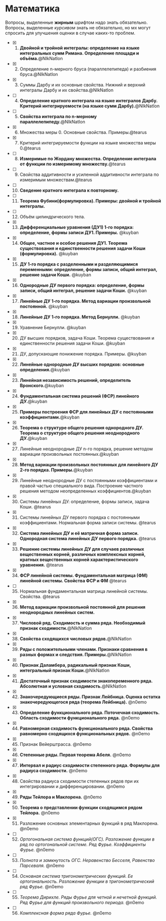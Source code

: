 # Математика

Вопросы, выделенные **жирным** шрифтом надо знать обязательно. Вопросы, выделенные *курсивом* знать не обязательно, но мх могут спросить для улучшения оценки в случае каких-то проблем.

- [x] 1. **Двойной и тройной интегралы: определение на языке интегральных сумм Римана. Определение площади и объёма.**@NIkNatIon
- [x] 2. Определение n-мерного бруса (параллелепипеда) и разбиения бруса.@NIkNatIon
- [x] 3. Суммы Дарбу и их основные свойства. Нижний и верхний интегралы Дарбу и их свойства.@NIkNatIon
- [ ] 4. **Определение кратного интеграла на языке интегралов Дарбу. Критерий интегрируемости (на языке сумм Дарбу).**@NIkNatIon
- [ ] 5. **Свойства интеграла по n-мерному параллелепипеду.**@NIkNatIon
- [x] 6. Множества меры 0. Основные свойства. Примеры.@tearus
- [x] 7. Критерий интегрируемости функции на языке множества меры 0.@tearus
- [ ] 8. **Измеримые по Жордану множества. Определение интеграла от функции по измеримому множеству.**@tearus
- [ ] 9. Свойства аддитивности и усиленной аддитивности интеграла по измеримым множествам.@tearus
- [ ] 10. **Сведение кратного интеграла к повторному.**
- [ ] 11. **Теорема Фубини(формулировка). Примеры: двойной и тройной интегралы.**
- [ ] 12. Объём цилиндрического тела.
- [x] 13. **Дифференциальные уравнения (ДУ1) 1-го порядка: определение, формы записи ДУ1. Примеры.** @kuyban
- [x] 14. **Общее, частное и особое решения ДУ1. Теорема существования и единственности решения задачи Коши (формулировка).** @kuyban
- [x] 15. **ДУ 1-го порядка с разделенными и разделяющимися переменными: определение, формы записи, общий интеграл, решение задачи Коши.** @kuyban
- [x] 16. **Однородные ДУ первого порядка: определение, формы записи, общий интеграл, решение задачи Коши.** @kuyban
- [x] 17. **Линейные ДУ 1-го порядка. Метод вариации произвольной постоянной.** @kuyban
- [x] 18. **Линейные ДУ 1-го порядка. Метод Бернулли.** @kuyban
- [x] 19. Уравнение Бернулли. @kuyban
- [x] 20. ДУ высших порядков, задача Коши. Теорема существования и единственности решения задачи Коши. @kuyban
- [x] 21. ДУ, допускающие понижение порядка. Примеры. @kuyban
- [x] 22. **Линейные однородные ДУ высших порядков: основные определения.**@kuyban
- [x] 23. **Линейная независимость решений, определитель Вронского.**@kuyban
- [x] 24. **Фундаментальная система решений (ФСР) линейного ДУ.**@kuyban
- [x] 25. **Примеры построения ФСР для линейных ДУ с постоянными коэффициентами.**@kuyban
- [x] 26. **Теорема о структуре общего решения однородного ДУ. Теорема о структуре общего решения неоднородного ДУ.**@kuyban
- [x] 27. Линейные неоднородные ДУ n-го порядка, решение методом вариации произвольных постоянных.@kuyban
- [x] 28. **Метод вариации произвольных постоянных для линейного ДУ 2-го порядка. Примеры.**@kuyban
- [x] 29. Линейные неоднородные ДУ с постоянными коэффициентами и правой частью специального вида. Построение частного решения методом неопределенных коэффициентов.@kuyban
- [x] 30. Системы линейных ДУ: определение, формы записи, задача Коши. @tearus
- [x] 31. Системы линейных ДУ первого порядка с постоянными коэффициентами. Нормальная форма записи системы. @tearus
- [x] 32. **Система линейных ДУ и её матричная форма записи. Однородная система линейных ДУ первого порядка.** @tearus
- [x] 33. **Решение системы линейных ДУ для случаев различных вещественных корней, различных комплексных корней, кратных вещественных корней характеристического уравнения.** @tearus
- [x] 34. **ФСР линейной системы. Фундаментальная матрица (ФМ) линейной системы. Свойства ФСР и ФМ** @tearus
- [ ] 35. Нормальная фундаментальная матрица линейной системы. Свойства. @tearus
- [x] 36. **Метод вариации произвольной постоянной для решения неоднородных линейных систем.**
- [x] 37. **Числовой ряд. Сходимость и сумма ряда. Необходимый признак сходимости.**@NIkNatIon
- [x] 38. **Свойства сходящихся числовых рядов.**@NIkNatIon
- [x] 39. **Ряды с положительными членами. Признаки сравнения в разных формах и следствия. Примеры.**@NIkNatIon
- [x] 40. **Признак Даламбера, радикальный признак Коши, интегральный признак Коши.**@NIkNatIon
- [x] 41. **Достаточный признак сходимости знакопеременного ряда. Абсолютная и условная сходимость.**@NIkNatIon
- [x] 42. **Знакочередующиеся ряды. Признак Лейбница. Оценка остатка знакочередующегося ряда (теорема Лейбница).** @n0emo
- [x] 43. **Определение функционального ряда. Поточечная сходимость. Область сходимости функционального ряда.** @n0emo
- [x] 44. **Равномерная сходимость функционального ряда. Свойства равномерно сходящихся функциональных рядов.** @n0emo
- [x] 45. Признак Вейерштрасса. @n0emo
- [x] 46. **Степенные ряды. Первая теорема Абеля.** @n0emo
- [x] 47. **Интервал и радиус сходимости степенного ряда. Формулы для радиуса сходимости.** @n0emo
- [x] 48. Свойства радиуса сходимости степенных рядов при их интегрировании и дифференцировании. @n0emo
- [x] 49. **Ряды Тейлора и Маклорена.** @n0emo
- [x] 50. **Теорема о представлении функции сходящимся рядом Тейлора.** @n0emo
- [x] 51. Разложение основных элементарных функций в ряд Маклорена. @n0emo
- [ ] 52. *Ортогональная система функций(ОГС). Разложение функции в ряд по ортогональной системе. Ряд Фурье. Коэффициенты Фурье.* @n0emo
- [ ] 53. *Полнота и замкнутость ОГС. Неравенство Бесселя, Равенство Парсеваля.* @n0emo
- [ ] 54. *Основная система тригонометрических функций. Ее ортогональность. Разложение функции в тригонометрический ряд Фурье.* @n0emo
- [ ] 55. *Теорема Дирихле. Ряды Фурье для четной и нечетной функций. Ряд Фурье для функций произвольного периода.* @n0emo
- [ ] 56. *Комплексная форма ряда Фурье.* @n0emo
